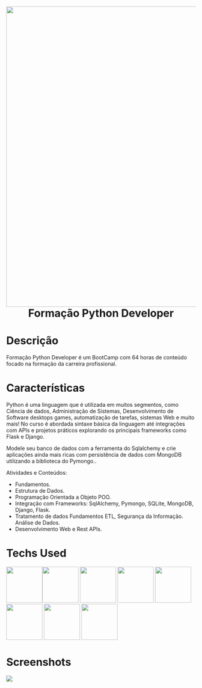 <div align="center">
 <h1> <img src="https://i.imgur.com/rGZ73Fv.png" width="800px"><br/>Formação Python Developer</h1>
     </div>
     
  <!--<p align="center">
  <a href="https://skillicons.dev">
    <img src="https://skillicons.dev/icons?i=py,django,flask,mongodb,sqlite" />
  </a>
</p-->



# Descrição
Formação Python Developer é um BootCamp com 64 horas de conteúdo focado na formação da carreira profissional.

# Características
Python é uma linguagem que é utilizada em muitos segmentos, como Ciência de dados, Administração de Sistemas, Desenvolvimento de Software desktops games, automatização de tarefas, sistemas Web e muito mais! No curso é abordada sintaxe básica da linguagem até integrações com APIs e projetos práticos explorando os principais frameworks como Flask e Django.

Modele seu banco de dados com a ferramenta do Sqlalchemy e crie aplicações ainda mais ricas com persistência de dados com MongoDB utilizando a biblioteca do Pymongo..

Atividades e Conteúdos:

- Fundamentos.
- Estrutura de Dados.
- Programação Orientada a Objeto POO.
- Integração com Frameworks: SqlAlchemy, Pymongo, SQLite, MongoDB, Django, Flask.
- Tratamento de dados Fundamentos ETL, Segurança da Informação. Análise de Dados.
- Desenvolvimento Web e Rest APIs.

# Techs Used
 <img src="https://cdn.jsdelivr.net/gh/devicons/devicon/icons/python/python-original-wordmark.svg" height="96" width="96px"/><img src="https://cdn.jsdelivr.net/gh/devicons/devicon/icons/django/django-plain.svg" height="96" width="96px"/>
<img src="https://cdn.jsdelivr.net/gh/devicons/devicon/icons/flask/flask-original-wordmark.svg" height="96" width="96px"/>
<img src="https://cdn.jsdelivr.net/gh/devicons/devicon/icons/mongodb/mongodb-original-wordmark.svg" height="96" width="96px"/>
<img src="https://cdn.jsdelivr.net/gh/devicons/devicon/icons/pycharm/pycharm-original.svg" height="96" width="96px"/>
<img src="https://cdn.jsdelivr.net/gh/devicons/devicon/icons/mysql/mysql-original-wordmark.svg" height="96" width="96px"/>
<img src="https://cdn.jsdelivr.net/gh/devicons/devicon/icons/sqlite/sqlite-original-wordmark.svg" height="96" width="96px"/>
<img src="https://cdn.jsdelivr.net/gh/devicons/devicon/icons/sqlalchemy/sqlalchemy-original.svg" height="96" width="96px"/>

# Screenshots
  <img src="https://i.imgur.com/uaOn9dC.png"> 
 <!--
 <img src="https://i.imgur.com/gJlsuu6.png">
 <img src="https://i.imgur.com/KPmlocf.png"> 
 <img src="https://i.imgur.com/1g9U8qh.png">
# Tech Used
 ![Python](https://img.shields.io/badge/python-3670A0?style=for-the-badge&logo=python&logoColor=ffdd54)
 # Mais detalhes:
100% Aproveitamento
![Badge em Desenvolvimento](http://img.shields.io/static/v1?label=curso&message=concluido&color=GREEN&style=for-the-badge)<br>




 

      

